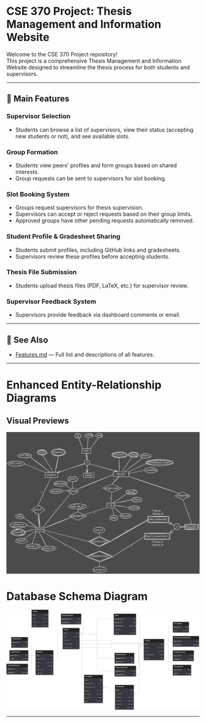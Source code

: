 # CSE 370 Project: Thesis Management and Information Website

Welcome to the CSE 370 Project repository!  
This project is a comprehensive Thesis Management and Information Website designed to streamline the thesis process for both students and supervisors.

---

## 🚀 Main Features

### Supervisor Selection
- Students can browse a list of supervisors, view their status (accepting new students or not), and see available slots.

### Group Formation
- Students view peers' profiles and form groups based on shared interests.
- Group requests can be sent to supervisors for slot booking.

### Slot Booking System
- Groups request supervisors for thesis supervision.
- Supervisors can accept or reject requests based on their group limits.
- Approved groups have other pending requests automatically removed.

### Student Profile & Gradesheet Sharing
- Students submit profiles, including GitHub links and gradesheets.
- Supervisors review these profiles before accepting students.

### Thesis File Submission
- Students upload thesis files (PDF, LaTeX, etc.) for supervisor review.

### Supervisor Feedback System
- Supervisors provide feedback via dashboard comments or email.

---

## 📄 See Also

- [Features.md](./Features.md) — Full list and descriptions of all features.

---




# Enhanced Entity-Relationship Diagrams

## Visual Previews

![ER Diagram SVG](./EER/EER%20diagram.svg)

# Database Schema Diagram

![Schema Diagram SVG](./Schema/schema.svg)

---
